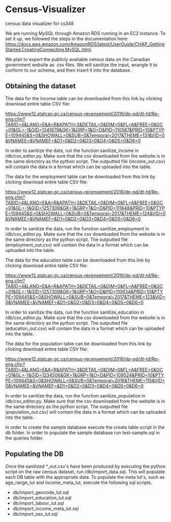 # Census-Visualizer
census data visualizer for cs348

We are running MySQL through Amazon RDS running in an EC2 instance. To set it up, we followed the steps in the documentation here: https://docs.aws.amazon.com/AmazonRDS/latest/UserGuide/CHAP_GettingStarted.CreatingConnecting.MySQL.html.


We plan to export the publicly available census data on the Canadian government website as .csv files. We will sanitize the input, wrangle it to conform to our schema, and then insert it into the database.

## Obtaining the dataset

The data for the income table can be downloaded from this link by clicking download entire table CSV file:

https://www12.statcan.gc.ca/census-recensement/2016/dp-pd/dt-td/Rp-eng.cfm?TABID=4&LANG=E&A=R&APATH=3&DETAIL=0&DIM=0&FL=A&FREE=0&GC=01&GL=-1&GID=1341679&GK=1&GRP=1&O=D&PID=110587&PRID=10&PTYPE=109445&S=0&SHOWALL=0&SUB=0&Temporal=2017&THEME=131&VID=0&VNAMEE=&VNAMEF=&D1=0&D2=0&D3=0&D4=0&D5=0&D6=0

In order to sanitize the data, run the function sanitize_income in /db/csv_editor.py. Make sure that the csv downloaded from the website is in the same directory as the python script. The outputted file (income_out.csv) will contain the data in a format which can be uploaded into the table.

The data for the employment table can be downloaded from this link by clicking download entire table CSV file:

https://www12.statcan.gc.ca/census-recensement/2016/dp-pd/dt-td/Rp-eng.cfm?TABID=4&LANG=E&A=R&APATH=3&DETAIL=0&DIM=0&FL=A&FREE=0&GC=01&GL=-1&GID=1257309&GK=1&GRP=1&O=D&PID=111848&PRID=10&PTYPE=109445&S=0&SHOWALL=0&SUB=0&Temporal=2017&THEME=124&VID=0&VNAMEE=&VNAMEF=&D1=0&D2=0&D3=0&D4=0&D5=0&D6=0

In order to sanitize the data, run the function sanitize_employment in /db/csv_editor.py. Make sure that the csv downloaded from the website is in the same directory as the python script. The outputted file (employment_out.csv) will contain the data in a format which can be uploaded into the table.

The data for the education table can be downloaded from this link by clicking download entire table CSV file:

https://www12.statcan.gc.ca/census-recensement/2016/dp-pd/dt-td/Rp-eng.cfm?TABID=4&LANG=E&A=R&APATH=3&DETAIL=0&DIM=0&FL=A&FREE=0&GC=01&GL=-1&GID=1257309&GK=1&GRP=1&O=D&PID=110634&PRID=10&PTYPE=109445&S=0&SHOWALL=0&SUB=0&Temporal=2017&THEME=123&VID=0&VNAMEE=&VNAMEF=&D1=0&D2=0&D3=0&D4=0&D5=0&D6=0

In order to sanitize the data, run the function sanitize_education in /db/csv_editor.py. Make sure that the csv downloaded from the website is in the same directory as the python script. The outputted file (education_out.csv) will contain the data in a format which can be uploaded into the table.

The data for the population table can be downloaded from this link by clicking download entire table CSV file:

https://www12.statcan.gc.ca/census-recensement/2016/dp-pd/dt-td/Rp-eng.cfm?TABID=4&LANG=E&A=R&APATH=3&DETAIL=0&DIM=0&FL=A&FREE=0&GC=01&GL=-1&GID=1234506&GK=1&GRP=1&O=D&PID=109524&PRID=10&PTYPE=109445&S=0&SHOWALL=0&SUB=0&Temporal=2016&THEME=115&VID=0&VNAMEE=&VNAMEF=&D1=0&D2=0&D3=0&D4=0&D5=0&D6=0

In order to sanitize the data, run the function sanitize_population in /db/csv_editor.py. Make sure that the csv downloaded from the website is in the same directory as the python script. The outputted file (population_out.csv) will contain the data in a format which can be uploaded into the table.

In order to create the sample database execute the create table script in the db folder. In order to populate 
the sample database run test-sample.sql in the queries folder.

## Populating the DB
Once the sanitized *_out.csv's have been produced by executing the python script on the raw census dataset, run /db/import_data.sql. This will populate each DB table with the appropriate data. 
To populate the meta lut's, such as age_range_lut and income_meta_lut, execute the following sql scripts.
- db/import_geocode_lut.sql
- db/import_education_lut.sql
- db/import_labour_lut.sql
- db/import_income_meta_lut.sql
- db/import_sex_lut.sql
